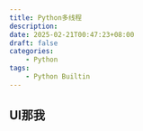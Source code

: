 ```yaml
---
title: Python多线程
description: 
date: 2025-02-21T00:47:23+08:00
draft: false
categories:
    - Python
tags:
    - Python Builtin
---
```


## UI那我